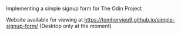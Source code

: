 Implementing a simple signup form for The Odin Project

Website available for viewing at https://tomhervieu9.github.io/simple-signup-form/ (Desktop only at the moment)
